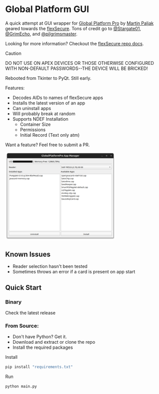 # Global Platform GUI
A quick attempt at GUI wrapper for [Global Platform Pro](https://github.com/martinpaljak/GlobalPlatformPro) by 
[Martin Paljak](https://github.com/martinpaljak) geared towards the [flexSecure](https://dngr.us/flexsecure).
Tons of credit go to [@Stargate01](https://github.com/stargate01), [@GrimEcho](https://forum.dangerousthings.com/u/grimecho/summary), and [@pilgrimsmaster](https://forum.dangerousthings.com/u/pilgrimsmaster/summary).

Looking for more information? Checkout the [flexSecure repo docs](https://github.com/DangerousThings/flexsecure-applets/tree/master/docs).

> [!CAUTION]
> DO NOT USE ON APEX DEVICES OR THOSE OTHERWISE CONFIGURED WITH NON-DEFAULT PASSWORDS--THE DEVICE WILL BE BRICKED!

Rebooted from Tkinter to PyQt. Still early.

Features:
- Decodes AIDs to names of flexSecure apps
- Installs the latest version of an app
- Can uninstall apps
- Will probably break at random
- Supports NDEF Installation
  - Container Size
  - Permissions
  - Initial Record (Text only atm)

Want a feature? Feel free to submit a PR.

<img src="screenshot.png" width=350/>

## Known Issues
- Reader selection hasn't been tested
- Sometimes throws an error if a card is present on app start

## Quick Start

### Binary

Check the latest release

### From Source:

- Don't have Python? Get it.
- Download and extract or clone the repo
- Install the required packages

Install

```bash
pip install "requirements.txt" 
```

Run

```bash
python main.py
```
